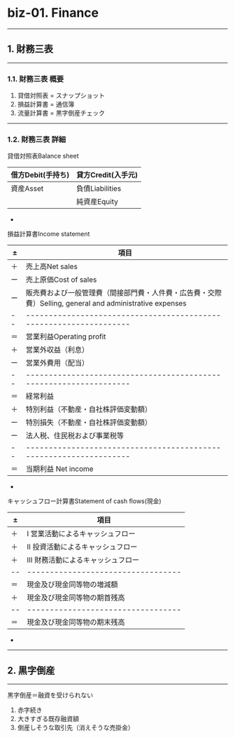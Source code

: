 # biz-01. Finance
________________________________________
## 1. 財務三表
________________________________________
### 1.1. 財務三表 概要

1. 貸借対照表 = スナップショット
2. 損益計算書 = 通信簿
3. 流量計算書 = 黒字倒産チェック

________________________________________
### 1.2. 財務三表 詳細

貸借対照表Balance sheet

|借方Debit(手持ち)|貸方Credit(入手元)
|-----------------|------------------
|資産Asset        |負債Liabilities
|                 |純資産Equity

-

損益計算書Income statement

±|項目
--|------------------------------------------------------------------
＋|売上高Net sales
ー|売上原価Cost of sales
ー|販売費および一般管理費（間接部門費・人件費・広告費・交際費）Selling, general and administrative expenses
--|------------------------------------------------------------------
＝|営業利益Operating profit
＋|営業外収益（利息）
ー|営業外費用（配当）
--|------------------------------------------------------------------
＝|経常利益
＋|特別利益（不動産・自社株評価変動額）
ー|特別損失（不動産・自社株評価変動額）
ー|法人税、住民税および事業税等
--|------------------------------------------------------------------
＝|当期利益 Net income

-

キャッシュフロー計算書Statement of cash flows(現金)

±|項目
--|----------------------------------
＋|I   営業活動によるキャッシュフロー
＋|II  投資活動によるキャッシュフロー
＋|III 財務活動によるキャッシュフロー
--|----------------------------------
＝|現金及び現金同等物の増減額
＋|現金及び現金同等物の期首残高
--|----------------------------------
＝|現金及び現金同等物の期末残高

-

________________________________________
## 2. 黒字倒産
________________________________________
黒字倒産＝融資を受けられない

1. 赤字続き
2. 大きすぎる既存融資額
3. 倒産しそうな取引先（消えそうな売掛金）

